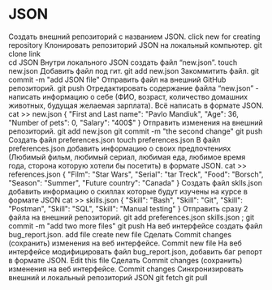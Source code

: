 # JSON
Создать внешний репозиторий c названием JSON.
click new for creating repository
Клонировать репозиторий JSON на локальный компьютер.
git clone link  
cd JSON
Внутри локального JSON создать файл “new.json”.
touch new.json
 Добавить файл под гит.
git add new.json
Закоммитить файл.
git commit -m "add JSON file"
Отправить файл на внешний GitHub репозиторий.
git push
Отредактировать содержание файла “new.json” - написать информацию о себе (ФИО, возраст, количество домашних животных, будущая желаемая зарплата). Всё написать в формате JSON.
cat >> new.json
{
	"First and Last name": "Pavlo Mandiuk",
	"Age": 36,
	"Number of pets": 0,
	"Salary": "400$"
}
Отправить изменения на внешний репозиторий.
git add new.json
git commit -m "the second change"
git push
Создать файл preferences.json
touch preferences.json
В файл preferences.json добавить информацию о своих предпочтениях (Любимый фильм, любимый сериал, любимая еда, любимое время года, сторона которую хотели бы посетить) в формате JSON.
cat >> references.json
{
        "Film": "Star Wars",
        "Serial": "tar Treck",
        "Food": "Borsch",
        "Season": "Summer",
        "Future country": "Canada"
}
Создать файл sklls.json добавить информацию о скиллах которые будут изучены на курсе в формате JSON
cat >> skills.json
{
        "Skill": "Bash",
        "Skill": "Git",
        "Skill": "Postman",
        "Skill": "SQL",
        "Skill": "Manual testing"
}
Отправить сразу 2 файла на внешний репозиторий.
git add preferences.json skills.json ; git commit -m "add two more files"
git push
На веб интерфейсе создать файл bug_report.json.
add file 
create new file
Сделать Commit changes (сохранить) изменения на веб интерфейсе.
Commit new file
На веб интерфейсе модифицировать файл bug_report.json, добавить баг репорт в формате JSON.
Edit this file
Сделать Commit changes (сохранить) изменения на веб интерфейсе.
Commit changes
Синхронизировать внешний и локальный репозиторий JSON
git fetch
git pull
